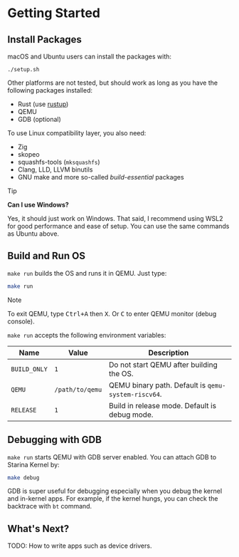 # Getting Started

## Install Packages

macOS and Ubuntu users can install the packages with:

```
./setup.sh
```

Other platforms are not tested, but should work as long as you have the following packages installed:

- Rust (use [rustup](https://rustup.rs/))
- QEMU
- GDB (optional)

To use Linux compatibility layer, you also need:

- Zig
- skopeo
- squashfs-tools (`mksquashfs`)
- Clang, LLD, LLVM binutils
- GNU make and more so-called *build-essential* packages

> [!TIP]
>
> **Can I use Windows?**
>
> Yes, it should just work on Windows. That said, I recommend using WSL2 for good performance and ease of setup. You can use the same commands as Ubuntu above.

## Build and Run OS

`make run` builds the OS and runs it in QEMU. Just type:

```bash
make run
```

> [!NOTE]
>
> To exit QEMU, type <kbd>Ctrl+A</kbd> then <kbd>X</kbd>. Or <kbd>C</kbd> to enter QEMU monitor (debug console).

`make run` accepts the following environment variables:

| Name | Value |  Description |
|------|--------|------|
| `BUILD_ONLY` | `1` | Do not start QEMU after building the OS. |
| `QEMU` | `/path/to/qemu` | QEMU binary path. Default is `qemu-system-riscv64`. |
| `RELEASE` | `1` | Build in release mode. Default is debug mode. |

## Debugging with GDB

`make run` starts QEMU with GDB server enabled. You can attach GDB to Starina Kernel by:

```bash
make debug
```

GDB is super useful for debugging especially when you debug the kernel and in-kernel apps. For example, if the kernel hungs, you can check the backtrace with `bt` command.

## What's Next?

TODO: How to write apps such as device drivers.
